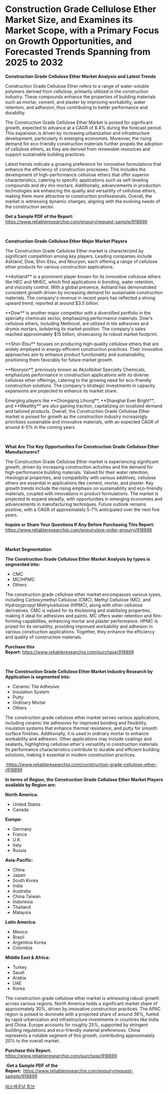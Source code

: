 <p><h1>Construction Grade Cellulose Ether Market Size, and Examines its Market Scope, with a Primary Focus on Growth Opportunities, and Forecasted Trends Spanning from 2025 to 2032</h1></p><p><strong>Construction Grade Cellulose Ether Market Analysis and Latest Trends</strong></p>
<p><p>Construction Grade Cellulose Ether refers to a range of water-soluble polymers derived from cellulose, primarily utilized in the construction industry. These compounds enhance the properties of building materials such as mortar, cement, and plaster by improving workability, water retention, and adhesion, thus contributing to better performance and durability.</p><p>The Construction Grade Cellulose Ether Market is poised for significant growth, expected to advance at a CAGR of 8.4% during the forecast period. This expansion is driven by increasing urbanization and infrastructure development, particularly in emerging economies. Moreover, the rising demand for eco-friendly construction materials further propels the adoption of cellulose ethers, as they are derived from renewable resources and support sustainable building practices.</p><p>Latest trends indicate a growing preference for innovative formulations that enhance the efficiency of construction processes. This includes the development of high-performance cellulose ethers that offer superior characteristics, catering to specific applications such as self-leveling compounds and dry mix mortars. Additionally, advancements in production technologies are enhancing the quality and versatility of cellulose ethers, making them more attractive to construction professionals. Overall, the market is witnessing dynamic changes, aligning with the evolving needs of the construction sector.</p></p>
<p><strong>Get a Sample PDF of the Report:&nbsp;</strong> <a href="https://www.reliableresearchiq.com/enquiry/request-sample/918899?utm_campaign=99&utm_medium=2&utm_source=Github&utm_content=ia&utm_term=01022025&utm_id=construction-grade-cellulose-ether">https://www.reliableresearchiq.com/enquiry/request-sample/918899</a></p>
<p>&nbsp;</p>
<p><strong>Construction Grade Cellulose Ether Major Market Players</strong></p>
<p><p>The Construction Grade Cellulose Ether market is characterized by significant competition among key players. Leading companies include Ashland, Dow, Shin-Etsu, and Nouryon, each offering a range of cellulose ether products for various construction applications.</p><p>**Ashland** is a prominent player known for its innovative cellulose ethers like HEC and MHEC, which find applications in bonding, water retention, and viscosity control. With a global presence, Ashland has demonstrated consistent growth driven by increasing demand for sustainable construction materials. The company's revenue in recent years has reflected a strong upward trend, reported at around $3.5 billion.</p><p>**Dow** is another major competitor with a diversified portfolio in the specialty chemicals sector, emphasizing performance materials. Dow's cellulose ethers, including Methocel, are utilized in tile adhesives and drymix mortars, bolstering its market position. The company's sales reached approximately $15 billion, showcasing its robust market footprint.</p><p>**Shin-Etsu** focuses on producing high-quality cellulose ethers that are widely employed in energy-efficient construction practices. Their innovative approaches aim to enhance product functionality and sustainability, positioning them favorably for future market growth.</p><p>**Nouryon**, previously known as AkzoNobel Specialty Chemicals, emphasizes performance in construction applications with its diverse cellulose ether offerings, catering to the growing need for eco-friendly construction solutions. The company's strategic investments in capacity expansions are projected to enhance its market share.</p><p>Emerging players like **Chongqing Lihong**, **Shanghai Ever Bright**, and **Wealthy** are also gaining traction, capitalizing on localized demand and tailored products. Overall, the Construction Grade Cellulose Ether market is poised for growth as the construction industry increasingly prioritizes sustainable and innovative materials, with an expected CAGR of around 4-5% in the coming years.</p></p>
<p>&nbsp;</p>
<p><strong>What Are The Key Opportunities For Construction Grade Cellulose Ether Manufacturers?</strong></p>
<p><p>The Construction Grade Cellulose Ether market is experiencing significant growth, driven by increasing construction activities and the demand for high-performance building materials. Valued for their water retention, rheological properties, and compatibility with various additives, cellulose ethers are essential in applications like cement, mortar, and plaster. Key growth trends include the rising emphasis on sustainability and eco-friendly materials, coupled with innovations in product formulations. The market is projected to expand steadily, with opportunities in emerging economies and advancements in manufacturing techniques. Future outlook remains positive, with a CAGR of approximately 5-7% anticipated over the next five years.</p></p>
<p><strong>Inquire or Share Your Questions If Any Before Purchasing This Report:</strong> <a href="https://www.reliableresearchiq.com/enquiry/pre-order-enquiry/918899?utm_campaign=99&utm_medium=2&utm_source=Github&utm_content=ia&utm_term=01022025&utm_id=construction-grade-cellulose-ether">https://www.reliableresearchiq.com/enquiry/pre-order-enquiry/918899</a></p>
<p>&nbsp;</p>
<p><strong>Market Segmentation</strong></p>
<p><strong>The Construction Grade Cellulose Ether Market Analysis by types is segmented into:</strong></p>
<p><ul><li>CMC</li><li>MC/HPMC</li><li>Others</li></ul></p>
<p><p>The construction grade cellulose ether market encompasses various types, including Carboxymethyl Cellulose (CMC), Methyl Cellulose (MC), and Hydroxypropyl Methylcellulose (HPMC), along with other cellulose derivatives. CMC is valued for its thickening and stabilizing properties, making it ideal for adhesives and paints. MC offers water retention and film-forming capabilities, enhancing mortar and plaster performance. HPMC is prized for its versatility, providing improved workability and adhesion in various construction applications. Together, they enhance the efficiency and quality of construction materials.</p></p>
<p><strong>Purchase this Report:&nbsp;</strong><a href="https://www.reliableresearchiq.com/purchase/918899?utm_campaign=99&utm_medium=2&utm_source=Github&utm_content=ia&utm_term=01022025&utm_id=construction-grade-cellulose-ether">https://www.reliableresearchiq.com/purchase/918899</a></p>
<p>&nbsp;</p>
<p><strong>The Construction Grade Cellulose Ether Market Industry Research by Application is segmented into:</strong></p>
<p><ul><li>Ceramic Tile Adhesive</li><li>Insulation System</li><li>Putty</li><li>Ordinary Mortar</li><li>Others</li></ul></p>
<p><p>The construction grade cellulose ether market serves various applications, including ceramic tile adhesives for improved bonding and flexibility, insulation systems that enhance thermal resistance, and putty for smooth surface finishes. Additionally, it is used in ordinary mortar to enhance workability and adhesion. Other applications may include coatings and sealants, highlighting cellulose ether's versatility in construction materials. Its performance characteristics contribute to durable and efficient building solutions, making it essential in modern construction practices.</p></p>
<p><a href="https://www.reliableresearchiq.com/construction-grade-cellulose-ether-r918899?utm_campaign=99&utm_medium=2&utm_source=Github&utm_content=ia&utm_term=01022025&utm_id=construction-grade-cellulose-ether">&nbsp;https://www.reliableresearchiq.com/construction-grade-cellulose-ether-r918899</a></p>
<p><strong>In terms of Region, the Construction Grade Cellulose Ether Market Players available by Region are:</strong></p>
<p>
    <p> <strong> North America: </strong>
        <ul>
            <li>United States</li>
            <li>Canada</li>
        </ul>
        </p> 
    <p> <strong> Europe: </strong>
        <ul>
            <li>Germany</li>
            <li>France</li>
            <li>U.K.</li>
            <li>Italy</li>
            <li>Russia</li>
        </ul>
        </p> 
    <p> <strong> Asia-Pacific: </strong>
        <ul>
            <li>China</li>
            <li>Japan</li>
            <li>South Korea</li>
            <li>India</li>
            <li>Australia</li>
            <li>China Taiwan</li>
            <li>Indonesia</li>
            <li>Thailand</li>
            <li>Malaysia</li>
        </ul>
        </p> 
    <p> <strong> Latin America: </strong>
        <ul>
            <li>Mexico</li>
            <li>Brazil</li>
            <li>Argentina Korea</li>
            <li>Colombia</li>
        </ul>
        </p> 
    <p> <strong> Middle East & Africa: </strong>
        <ul>
            <li>Turkey</li>
            <li>Saudi</li>
            <li>Arabia</li>
            <li>UAE</li>
            <li>Korea</li>
        </ul>
    </p>
    </p>
<p><p>The construction grade cellulose ether market is witnessing robust growth across various regions. North America holds a significant market share of approximately 30%, driven by innovative construction practices. The APAC region is poised to dominate with a projected share of around 38%, fueled by rapid urbanization and infrastructure investments in countries like India and China. Europe accounts for roughly 25%, supported by stringent building regulations and eco-friendly material preferences. China represents a notable segment of this growth, contributing approximately 20% to the overall market.</p></p>
<p><strong>Purchase this Report: </strong><a href="https://www.reliableresearchiq.com/purchase/918899?utm_campaign=99&utm_medium=2&utm_source=Github&utm_content=ia&utm_term=01022025&utm_id=construction-grade-cellulose-ether">https://www.reliableresearchiq.com/purchase/918899</a></p>
<p>&nbsp;<strong>Get a Sample PDF of the Report:&nbsp;&nbsp;</strong><a href="https://www.reliableresearchiq.com/enquiry/request-sample/918899?utm_campaign=99&utm_medium=2&utm_source=Github&utm_content=ia&utm_term=01022025&utm_id=construction-grade-cellulose-ether">https://www.reliableresearchiq.com/enquiry/request-sample/918899</a></p>
<p><strong></strong></p>
<p><p><a href="https://github.com/sougarounis/Market-Research-Report-List-6/blob/main/812118434889.md?utm_campaign=99&utm_medium=2&utm_source=Github&utm_content=ia&utm_term=01022025&utm_id=construction-grade-cellulose-ether">비소제주날 튜브</a></p></p>